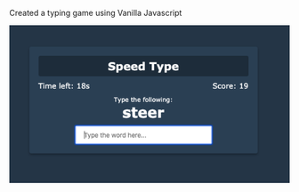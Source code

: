 Created a typing game using Vanilla Javascript

![Typing Game](https://github.com/whl827/javscriptProjects/blob/master/typing-game/typing%20game.png)

